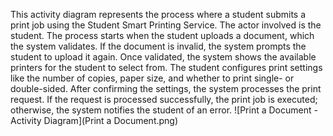 This activity diagram represents the process where a student submits a print job using the Student Smart Printing Service. The actor involved is the student. The process starts when the student uploads a document, which the system validates. If the document is invalid, the system prompts the student to upload it again. Once validated, the system shows the available printers for the student to select from. The student configures print settings like the number of copies, paper size, and whether to print single- or double-sided. After confirming the settings, the system processes the print request. If the request is processed successfully, the print job is executed; otherwise, the system notifies the student of an error.
![Print a Document - Activity Diagram](Print a Document.png)
